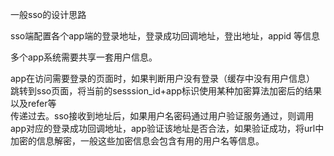 

一般sso的设计思路  

sso端配置各个app端的登录地址，登录成功回调地址，登出地址，appid 等信息

多个app系统需要共享一套用户信息。

app在访问需要登录的页面时，如果判断用户没有登录（缓存中没有用户信息）  
跳转到sso页面，将当前的sesssion_id+app标识使用某种加密算法加密后的结果 以及refer等   
传递过去。sso接收到地址后，如果用户名密码通过用户验证服务通过，则调用  
app对应的登录成功回调地址，app验证该地址是否合法，如果验证成功，将url中
加密的信息解密，一般这些加密信息会包含有用的用户名等信息。
